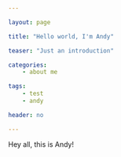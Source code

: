 ```yaml
---

layout: page

title: "Hello world, I'm Andy"

teaser: "Just an introduction"

categories:
    - about me

tags:
    - test
    - andy

header: no

---
```


Hey all, this is Andy!
